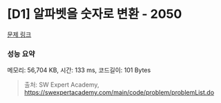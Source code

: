 # [D1] 알파벳을 숫자로 변환 - 2050 

[문제 링크](https://swexpertacademy.com/main/code/problem/problemDetail.do?contestProbId=AV5QLGxKAzQDFAUq) 

### 성능 요약

메모리: 56,704 KB, 시간: 133 ms, 코드길이: 101 Bytes



> 출처: SW Expert Academy, https://swexpertacademy.com/main/code/problem/problemList.do